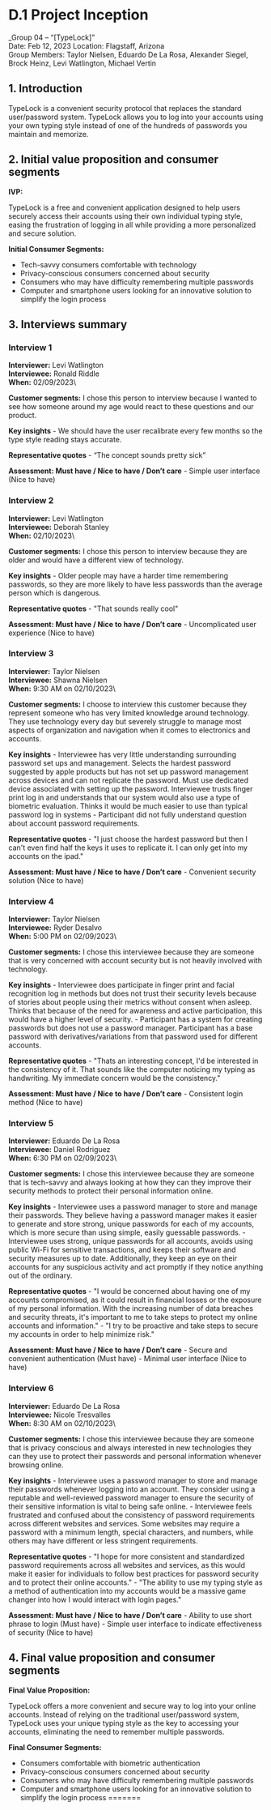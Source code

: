 # D.1 Project Inception

_Group 04 – “[TypeLock]”\
Date: Feb 12, 2023
Location: Flagstaff, Arizona\
Group Members: Taylor Nielsen, Eduardo De La Rosa, Alexander Siegel, Brock Heinz, Levi Watlington, Michael Vertin

## 1. Introduction

TypeLock is a convenient security protocol that replaces the standard user/password system. TypeLock allows you to log into your accounts using your own typing style instead of one of the hundreds of passwords you maintain and memorize.

## 2. Initial value proposition and consumer segments

**IVP:**

TypeLock is a free and convenient application designed to help users securely access their accounts using their own individual typing style, easing the frustration of logging in all while providing a more personalized and secure solution.

**Initial Consumer Segments:**

- Tech-savvy consumers comfortable with technology
- Privacy-conscious consumers concerned about security
- Consumers who may have difficulty remembering multiple passwords
- Computer and smartphone users looking for an innovative solution to simplify the login process

## 3. Interviews summary

### Interview 1

**Interviewer:** Levi Watlington\
**Interviewee:** Ronald Riddle\
**When:** 02/09/2023\

**Customer segments:** I chose this person to interview because I wanted to see how someone around my age would react to these questions and our product.

**Key insights**
    - We should have the user recalibrate every few months so the type style reading stays accurate.

**Representative quotes**
    - “The concept sounds pretty sick”

**Assessment: Must have / Nice to have / Don’t care**
    - Simple user interface (Nice to have)

### Interview 2

**Interviewer:** Levi Watlington\
**Interviewee:** Deborah Stanley\
**When:** 02/10/2023\

**Customer segments:** I chose this person to interview because they are older and would have a different view of technology.

**Key insights**
    - Older people may have a harder time remembering passwords, so they are more likely to have less passwords than the average person which is dangerous.

**Representative quotes**
    - "That sounds really cool"

**Assessment: Must have / Nice to have / Don’t care**
    - Uncomplicated user experience (Nice to have)

### Interview 3

**Interviewer:** Taylor Nielsen\
**Interviewee:** Shawna Nielsen\
**When:** 9:30 AM on 02/10/2023\

**Customer segments:** I choose to interview this customer because they represent someone who has very limited knowledge around technology. They use technology every day but severely struggle to manage most aspects of organization and navigation when it comes to electronics and accounts.

**Key insights**
    - Interviewee has very little understanding surrounding password set ups and management. Selects the hardest password suggested by apple products but has not set up password management across devices and can not replicate the password. Must use dedicated device associated with setting up the password. Interviewee trusts finger print log in and understands that our system would also use a type of biometric evaluation. Thinks it would be much easier to use than typical password log in systems
    - Participant did not fully understand question about account password requirements.

**Representative quotes**
    - "I just choose the hardest password but then I can't even find half the keys it uses to replicate it. I can only get into my accounts on the ipad."

**Assessment: Must have / Nice to have / Don’t care**
    - Convenient security solution (Nice to have)

### Interview 4

**Interviewer:** Taylor Nielsen\
**Interviewee:** Ryder Desalvo\
**When:** 5:00 PM on 02/09/2023\

**Customer segments:** I chose this interviewee because they are someone that is very concerned with account security but is not heavily involved with technology.

**Key insights**
    - Interviewee does participate in finger print and facial recognition log in methods but does not trust their security levels because of stories about people using their metrics without consent when asleep. Thinks that because of the need for awareness and active participation, this would have a higher level of security.
    - Participant has a system for creating passwords but does not use a password manager. Participant has a base password with derivatives/variations from that password used for different accounts.

**Representative quotes**
    - "Thats an interesting concept, I'd be interested in the consistency of it. That sounds like the computer noticing my typing as handwriting. My immediate concern would be the consistency."

**Assessment: Must have / Nice to have / Don’t care**
    - Consistent login method (Nice to have)

### Interview 5

**Interviewer:** Eduardo De La Rosa\
**Interviewee:** Daniel Rodriguez\
**When:** 6:30 PM on 02/09/2023\

**Customer segments:** I chose this interviewee because they are someone that is tech-savvy and always looking at how they can they improve their security methods to protect their personal information online.

**Key insights**
    - Interviewee uses a password manager to store and manage their passwords. They believe having a password manager makes it easier to generate and store strong, unique passwords for each of my accounts, which is more secure than using simple, easily guessable passwords.
    - Interviewee uses strong, unique passwords for all accounts, avoids using public Wi-Fi for sensitive transactions, and keeps their software and security measures up to date. Additionally, they keep an eye on their accounts for any suspicious activity and act promptly if they notice anything out of the ordinary.

**Representative quotes**
    - "I would be concerned about having one of my accounts compromised, as it could result in financial losses or the exposure of my personal information. With the increasing number of data breaches and security threats, it's important to me to take steps to protect my online accounts and information."
    - "I try to be proactive and take steps to secure my accounts in order to help minimize risk."

**Assessment: Must have / Nice to have / Don’t care**
    - Secure and convenient authentication (Must have)
    - Minimal user interface (Nice to have)

### Interview 6

**Interviewer:** Eduardo De La Rosa\
**Interviewee:** Nicole Tresvalles\
**When:** 8:30 AM on 02/10/2023\

**Customer segments:** I chose this interviewee because they are someone that is privacy conscious and always interested in new technologies they can they use to protect their passwords and personal information whenever browsing online.

**Key insights**
    - Interviewee uses a password manager to store and manage their passwords whenever logging into an account. They consider using a reputable and well-reviewed password manager to ensure the security of their sensitive information is vital to being safe online.
    - Interviewee feels frustrated and confused about the consistency of password requirements across different websites and services. Some websites may require a password with a minimum length, special characters, and numbers, while others may have different or less stringent requirements.

**Representative quotes**
    - "I hope for more consistent and standardized password requirements across all websites and services, as this would make it easier for individuals to follow best practices for password security and to protect their online accounts."
    - "The ability to use my typing style as a method of authentication into my accounts would be a massive game changer into how I would interact with login pages."

**Assessment: Must have / Nice to have / Don’t care**
    - Ability to use short phrase to login (Must have)
    - Simple user interface to indicate effectiveness of security (Nice to have)

## 4. Final value proposition and consumer segments

**Final Value Proposition:**

TypeLock offers a more convenient and secure way to log into your online accounts. Instead of relying on the traditional user/password system, TypeLock uses your unique typing style as the key to accessing your accounts, eliminating the need to remember multiple passwords.

**Final Consumer Segments:**

- Consumers comfortable with biometric authentication
- Privacy-conscious consumers concerned about security
- Consumers who may have difficulty remembering multiple passwords
- Computer and smartphone users looking for an innovative solution to simplify the login process
=======
